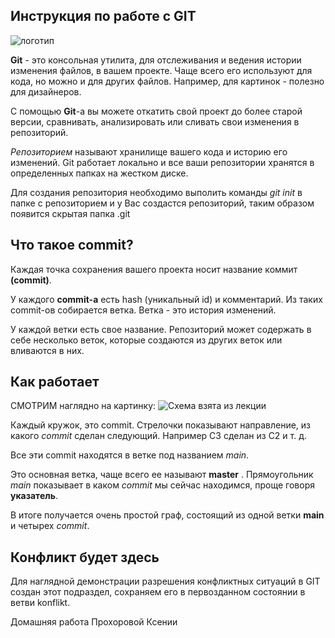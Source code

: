 ## Инструкция по работе с GIT

![логотип](icon.jpg)

**Git** - это консольная утилита, для отслеживания и ведения истории изменения файлов, в вашем проекте. Чаще всего его используют для кода, но можно и для других файлов. Например, для картинок - полезно для дизайнеров.

С помощью **Git**-a вы можете откатить свой проект до более старой версии, сравнивать, анализировать или сливать свои изменения в репозиторий.

 *Репозиторием*  называют хранилище вашего кода и историю его изменений. Git работает локально и все ваши репозитории хранятся в определенных папках на жестком диске.

 Для создания репозитория необходимо выполить команды *git init* в папке с репозиторием и у Вас создастся репозиторий, таким образом появится скрытая папка .git 

## Что такое commit?

Каждая точка сохранения вашего проекта носит название коммит **(commit)**. 

У каждого **commit-a** есть hash (уникальный id) и комментарий. Из таких commit-ов собирается ветка. Ветка - это история изменений. 

У каждой ветки есть свое название. Репозиторий может содержать в себе несколько веток, которые создаются из других веток или вливаются в них.

## Как работает
СМОТРИМ наглядно на картинку:
![Схема взята из лекции](shema.jpg)

 Каждый кружок, это commit. Стрелочки показывают направление, из какого *commit* сделан следующий. Например C3 сделан из С2 и т. д. 
 
 Все эти commit находятся в ветке под названием *main*. 
 
 Это основная ветка, чаще всего ее называют **master** . Прямоугольник *main* показывает в каком *commit* мы сейчас находимся, проще говоря **указатель**.


В итоге получается очень простой граф, состоящий из одной ветки **main** и четырех *commit*. 

## Конфликт будет здесь
Для наглядной демонстрации разрешения конфликтных ситуаций в GIT создан этот подраздел, сохраняем его в первозданном состоянии в ветви konflikt.



Домашняя работа Прохоровой Ксении


